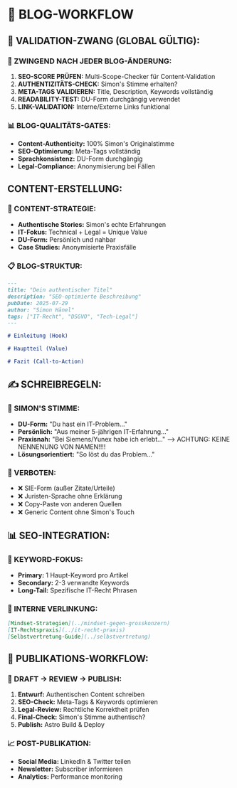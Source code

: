 # 📝 BLOG-WORKFLOW

## **🔧 VALIDATION-ZWANG (GLOBAL GÜLTIG):**

### **🚨 ZWINGEND NACH JEDER BLOG-ÄNDERUNG:**

1. **SEO-SCORE PRÜFEN:** Multi-Scope-Checker für Content-Validation
2. **AUTHENTIZITÄTS-CHECK:** Simon's Stimme erhalten?
3. **META-TAGS VALIDIEREN:** Title, Description, Keywords vollständig
4. **READABILITY-TEST:** DU-Form durchgängig verwendet
5. **LINK-VALIDATION:** Interne/Externe Links funktional

### **📊 BLOG-QUALITÄTS-GATES:**

- **Content-Authenticity:** 100% Simon's Originalstimme
- **SEO-Optimierung:** Meta-Tags vollständig
- **Sprachkonsistenz:** DU-Form durchgängig
- **Legal-Compliance:** Anonymisierung bei Fällen

## **CONTENT-ERSTELLUNG:**

### **🎯 CONTENT-STRATEGIE:**

- **Authentische Stories:** Simon's echte Erfahrungen
- **IT-Fokus:** Technical + Legal = Unique Value
- **DU-Form:** Persönlich und nahbar
- **Case Studies:** Anonymisierte Praxisfälle

### **📋 BLOG-STRUKTUR:**

```markdown
---
title: "Dein authentischer Titel"
description: "SEO-optimierte Beschreibung"
pubDate: 2025-07-29
author: "Simon Hänel"
tags: ["IT-Recht", "DSGVO", "Tech-Legal"]
---

# Einleitung (Hook)

# Hauptteil (Value)

# Fazit (Call-to-Action)
```

## **✍️ SCHREIBREGELN:**

### **💬 SIMON'S STIMME:**

- **DU-Form:** "Du hast ein IT-Problem..."
- **Persönlich:** "Aus meiner 5-jährigen IT-Erfahrung..."
- **Praxisnah:** "Bei Siemens/Yunex habe ich erlebt..." --> ACHTUNG: KEINE NENNENUNG VON NAMEN!!!!
- **Lösungsorientiert:** "So löst du das Problem..."

### **🚫 VERBOTEN:**

- ❌ SIE-Form (außer Zitate/Urteile)
- ❌ Juristen-Sprache ohne Erklärung
- ❌ Copy-Paste von anderen Quellen
- ❌ Generic Content ohne Simon's Touch

## **📊 SEO-INTEGRATION:**

### **🎯 KEYWORD-FOKUS:**

- **Primary:** 1 Haupt-Keyword pro Artikel
- **Secondary:** 2-3 verwandte Keywords
- **Long-Tail:** Spezifische IT-Recht Phrasen

### **🔗 INTERNE VERLINKUNG:**

```markdown
[Mindset-Strategien](../mindset-gegen-grosskonzern)
[IT-Rechtspraxis](../it-recht-praxis)  
[Selbstvertretung-Guide](../selbstvertretung)
```

## **🔄 PUBLIKATIONS-WORKFLOW:**

### **📝 DRAFT → REVIEW → PUBLISH:**

1. **Entwurf:** Authentischen Content schreiben
2. **SEO-Check:** Meta-Tags & Keywords optimieren
3. **Legal-Review:** Rechtliche Korrektheit prüfen
4. **Final-Check:** Simon's Stimme authentisch?
5. **Publish:** Astro Build & Deploy

### **📈 POST-PUBLIKATION:**

- **Social Media:** LinkedIn & Twitter teilen
- **Newsletter:** Subscriber informieren
- **Analytics:** Performance monitoring
